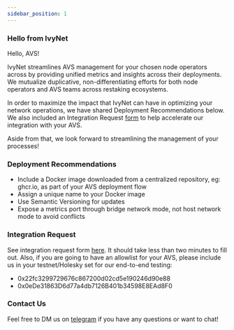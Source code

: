 ```yaml
---
sidebar_position: 1
---
```


### Hello from IvyNet

Hello, AVS!

IvyNet streamlines AVS management for your chosen node operators across by providing unified metrics and insights across their deployments.
We mutualize duplicative, non-differentiating efforts for both node operators and AVS teams across restaking ecosystems. 

In order to maximize the impact that IvyNet can have in optimizing your network operations, we have shared Deployment Recommendations below.
We also included an Integration Request [form](https://docs.google.com/forms/d/e/1FAIpQLSf830Om9LRrXxyceAnKObAqXHfQg0kCoxsMLOMkgRbCOPnaPA/viewform?usp=header) to help accelerate our integration with your AVS.

Aside from that, we look forward to streamlining the management of your processes!

### Deployment Recommendations

- Include a Docker image downloaded from a centralized repository, eg: ghcr.io, as part of your AVS deployment flow
- Assign a unique name to your Docker image
- Use Semantic Versioning for updates
- Expose a metrics port through bridge network mode, not host network mode to avoid conflicts


### Integration Request

See integration request form [here](https://docs.google.com/forms/d/e/1FAIpQLSf830Om9LRrXxyceAnKObAqXHfQg0kCoxsMLOMkgRbCOPnaPA/viewform?usp=header).
It should take less than two minutes to fill out.
Also, if you are going to have an allowlist for your AVS, please include us in your testnet/Holesky set for our end-to-end testing:
- 0x22fc3299729676c867200d02cd5e190246d90e88
- 0x0eDe31863D6d77a4db7126B401b34598E8EAd8F0

### Contact Us

Feel free to DM us on [telegram](https://t.me/ivynetdotdev) if you have any questions or want to chat!

